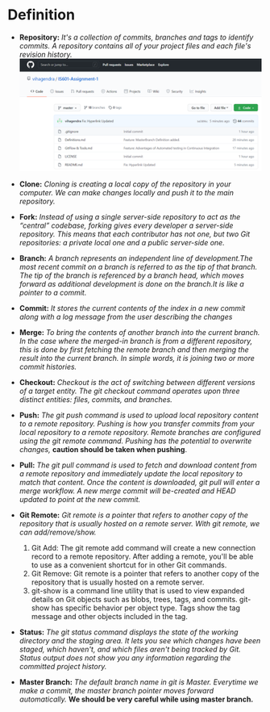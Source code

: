 # Definition
* **Repository:**
    *It's a collection of commits, branches and tags to identify commits. A repository contains all of your project files and each file's revision history.*
    ![Repository](Repository.png)

* **Clone:** 
    *Cloning is creating a local copy of the repository in your computer. We can make changes locally and push it to the main repository.*
  
* **Fork:**
    *Instead of using a single server-side repository to act as the “central” codebase, forking gives every developer a server-side repository. This means that each contributor has not one, but two Git repositories: a private local one and a public server-side one.*
  
* **Branch:**
    *A branch represents an independent line of development.The most recent commit on a branch is referred to as the tip of that branch. The tip of the branch is referenced by a branch head, which moves forward as additional development is done on the branch.It is like a pointer to a commit.*
  
* **Commit:**
    *It stores the current contents of the index in a new commit along with a log message from the user describing the changes*
  
* **Merge:**
    *To bring the contents of another branch into the current branch. In the case where the merged-in branch is from a different repository, this is done by first fetching the remote branch and then merging the result into the current branch. In simple words, it is joining two or more commit histories.*
  
* **Checkout:**
    *Checkout is the act of switching between different versions of a target entity. The git checkout command operates upon three distinct entities: files, commits, and branches.*
  
* **Push:**
    *The git push command is used to upload local repository content to a remote repository. Pushing is how you transfer commits from your local repository to a remote repository. Remote branches are configured using the git remote command. Pushing has the potential to overwrite changes,* **caution should be taken when pushing**.
  
* **Pull:**
    *The git pull command is used to fetch and download content from a remote repository and immediately update the local repository to match that content. Once the content is downloaded, git pull will enter a merge workflow. A new merge commit will be-created and HEAD updated to point at the new commit.*
  
* **Git Remote:**
    *Git remote is a pointer that refers to another copy of the repository that is usually hosted on a remote server. With git remote, we can add/remove/show.*
  1. Git Add: The git remote add command will create a new connection record to a remote repository. After adding a remote, you'll be able to use as a convenient shortcut for in other Git commands.
    2. Git Remove: Git remote is a pointer that refers to another copy of the repository that is usually hosted on a remote server.
    3. git-show is a command line utility that is used to view expanded details on Git objects such as blobs, trees, tags, and commits. git-show has specific behavior per object type. Tags show the tag message and other objects included in the tag.
    
* **Status:**
    *The git status command displays the state of the working directory and the staging area. It lets you see which changes have been staged, which haven't, and which files aren't being tracked by Git. Status output does not show you any information regarding the committed project history.*
  
* **Master Branch:**
    *The default branch name in git is Master. Everytime we make a commit, the master branch pointer moves forward automatically.* **We should be very careful while using master branch.**

